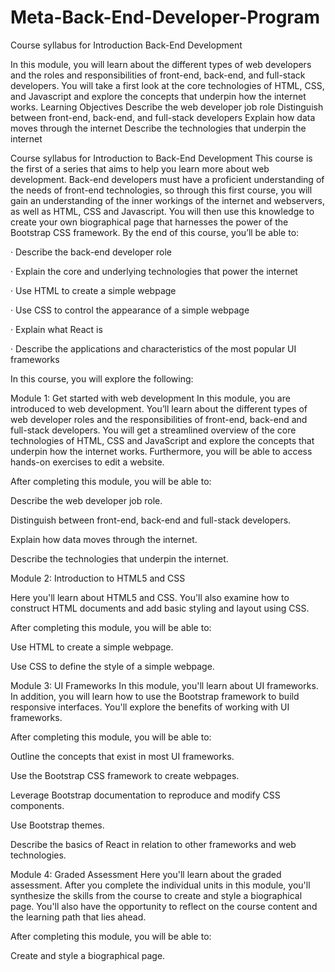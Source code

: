 # Meta-Back-End-Developer-Program
Course syllabus for Introduction Back-End Development

In this module, you will learn about the different types of web developers and the roles and responsibilities of front-end, back-end, and full-stack developers. You will take a first look at the core technologies of HTML, CSS, and Javascript and explore the concepts that underpin how the internet works.
Learning Objectives
Describe the web developer job role
Distinguish between front-end, back-end, and full-stack developers
Explain how data moves through the internet
Describe the technologies that underpin the internet

Course syllabus for Introduction to Back-End Development
This course is the first of a series that aims to help you learn more about web development. Back-end developers must have a proficient understanding of the needs of front-end technologies, so through this first course, you will gain an understanding of the inner workings of the internet and webservers, as well as HTML, CSS and Javascript. You will then use this knowledge to create your own biographical page that harnesses the power of the Bootstrap CSS framework. By the end of this course, you’ll be able to:

  ·       Describe the back-end developer role

  ·       Explain the core and underlying technologies that power the internet

  ·       Use HTML to create a simple webpage

  ·       Use CSS to control the appearance of a simple webpage

  ·       Explain what React is

  ·       Describe the applications and characteristics of the most popular UI frameworks

In this course, you will explore the following:

Module 1: Get started with web development
In this module, you are introduced to web development. You’ll learn about the different types of web developer roles and the responsibilities of front-end, back-end and full-stack developers. You will get a streamlined overview of the core technologies of HTML, CSS and JavaScript and explore the concepts that underpin how the internet works. Furthermore, you will be able to access hands-on exercises to edit a website.

After completing this module, you will be able to:

Describe the web developer job role.

Distinguish between front-end, back-end and full-stack developers.

Explain how data moves through the internet.

Describe the technologies that underpin the internet.

Module 2: Introduction to HTML5 and CSS

Here you'll learn about HTML5 and CSS. You'll also examine how to construct HTML documents and add basic styling and layout using CSS.

After completing this module, you will be able to:

Use HTML to create a simple webpage.

Use CSS to define the style of a simple webpage.

Module 3: UI Frameworks
In this module, you'll learn about UI frameworks. In addition, you will learn how to use the Bootstrap framework to build responsive interfaces. You'll explore the benefits of working with UI frameworks.

After completing this module, you will be able to:

Outline the concepts that exist in most UI frameworks.

Use the Bootstrap CSS framework to create webpages.

Leverage Bootstrap documentation to reproduce and modify CSS components.

Use Bootstrap themes.

Describe the basics of React in relation to other frameworks and web technologies.

 Module 4: Graded Assessment
Here you'll learn about the graded assessment. After you complete the individual units in this module, you'll synthesize the skills from the course to create and style a biographical page. You'll also have the opportunity to reflect on the course content and the learning path that lies ahead.

After completing this module, you will be able to:

Create and style a biographical page.